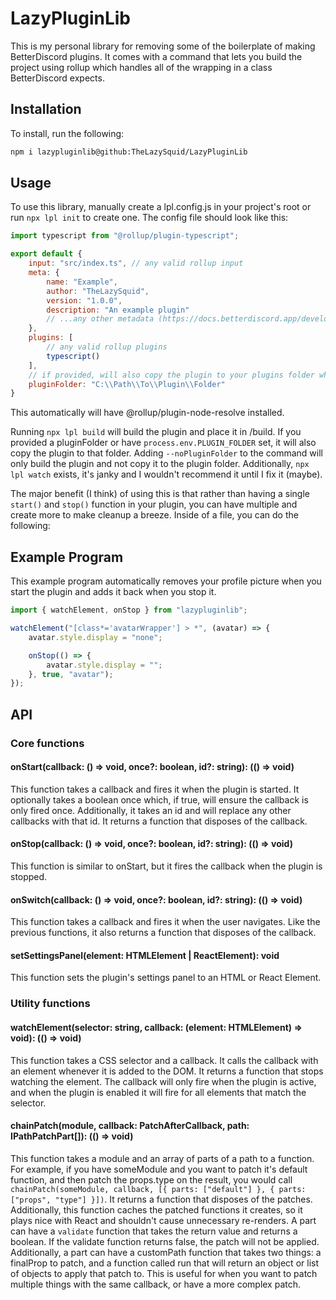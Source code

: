 # LazyPluginLib

This is my personal library for removing some of the boilerplate of making BetterDiscord plugins. It comes with a command that lets you build the project using rollup which handles all of the wrapping in a class BetterDiscord expects.

## Installation

To install, run the following:

```bash
npm i lazypluginlib@github:TheLazySquid/LazyPluginLib
```

## Usage

To use this library, manually create a lpl.config.js in your project's root or run `npx lpl init` to create one. The config file should look like this:

```js
import typescript from "@rollup/plugin-typescript";

export default {
    input: "src/index.ts", // any valid rollup input
    meta: {
        name: "Example",
        author: "TheLazySquid",
        version: "1.0.0",
        description: "An example plugin"
        // ...any other metadata (https://docs.betterdiscord.app/developers/addons/#meta)
    },
    plugins: [
        // any valid rollup plugins
        typescript()
    ],
    // if provided, will also copy the plugin to your plugins folder when it is built
    pluginFolder: "C:\\Path\\To\\Plugin\\Folder"
}
```

This automatically will have @rollup/plugin-node-resolve installed.

Running `npx lpl build` will build the plugin and place it in /build. If you provided a pluginFolder or have `process.env.PLUGIN_FOLDER` set, it will also copy the plugin to that folder. Adding `--noPluginFolder` to the command will only build the plugin and not copy it to the plugin folder. Additionally, `npx lpl watch` exists, it's janky and I wouldn't recommend it until I fix it (maybe).

The major benefit (I think) of using this is that rather than having a single `start()` and `stop()` function in your plugin, you can have multiple and create more to make cleanup a breeze. Inside of a file, you can do the following:

## Example Program

This example program automatically removes your profile picture when you start the plugin and adds it back when you stop it.

```js
import { watchElement, onStop } from "lazypluginlib";

watchElement("[class*='avatarWrapper'] > *", (avatar) => {
    avatar.style.display = "none";

    onStop(() => {
        avatar.style.display = "";
    }, true, "avatar");
});
```

## API

### Core functions

#### onStart(callback: () => void, once?: boolean, id?: string): (() => void)
This function takes a callback and fires it when the plugin is started. It optionally takes a boolean once which, if true, will ensure the callback is only fired once. Additionally, it takes an id and will replace any other callbacks with that id. It returns a function that disposes of the callback.

#### onStop(callback: () => void, once?: boolean, id?: string): (() => void)
This function is similar to onStart, but it fires the callback when the plugin is stopped.

#### onSwitch(callback: () => void, once?: boolean, id?: string): (() => void)
This function takes a callback and fires it when the user navigates. Like the previous functions, it also returns a function that disposes of the callback.

#### setSettingsPanel(element: HTMLElement | ReactElement): void
This function sets the plugin's settings panel to an HTML or React Element.

### Utility functions

#### watchElement(selector: string, callback: (element: HTMLElement) => void): (() => void)
This function takes a CSS selector and a callback. It calls the callback with an element whenever it is added to the DOM. It returns a function that stops watching the element. The callback will only fire when the plugin is active, and when the plugin is enabled it will fire for all elements that match the selector.

#### chainPatch(module, callback: PatchAfterCallback<any>, path: IPathPatchPart[]): (() => void)
This function takes a module and an array of parts of a path to a function. For example, if you have someModule and you want to patch it's default function, and then patch the props.type on the result, you would call `chainPatch(someModule, callback, [{ parts: ["default"] }, { parts: ["props", "type"] }])`. It returns a function that disposes of the patches. Additionally, this function caches the patched functions it creates, so it plays nice with React and shouldn't cause unnecessary re-renders. A part can have a `validate` function that takes the return value and returns a boolean. If the validate function returns false, the patch will not be applied. Additionally, a part can have a customPath function that takes two things: a finalProp to patch, and a function called run that will return an object or list of objects to apply that patch to. This is useful for when you want to patch multiple things with the same callback, or have a more complex patch.